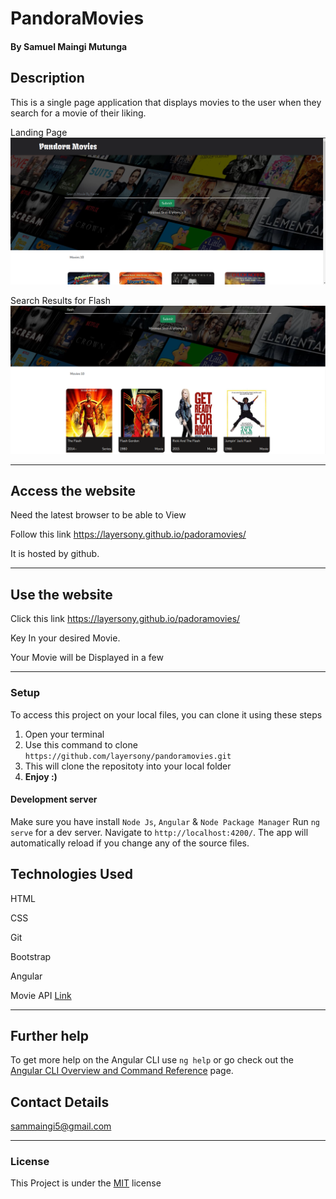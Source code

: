 # PandoraMovies

#### By Samuel Maingi Mutunga

## Description 

This is a single page application that displays movies to the user when they search for a movie of their liking.

Landing Page
![Preview](./src/assets/images/landing.png)


Search Results for Flash
![Preview](./src/assets/images/flash.png)

---

## Access the website
Need the latest browser to be able to View

Follow this link https://layersony.github.io/padoramovies/

It is hosted by github.

---

## Use the website
Click this link https://layersony.github.io/padoramovies/

Key In your desired Movie.

Your Movie will be Displayed in a few

---

### Setup
To access this project on your local files, you can clone it using these steps
1. Open your terminal
1. Use this command to clone `https://github.com/layersony/pandoramovies.git`
1. This will clone the repositoty into your local folder
1. __Enjoy :)__

#### Development server
Make sure you have install `Node Js`, `Angular` & `Node Package Manager`
Run `ng serve` for a dev server. Navigate to `http://localhost:4200/`. The app will automatically reload if you change any of the source files.

## Technologies Used
HTML

CSS

Git

Bootstrap

Angular

Movie API [Link](http://www.omdbapi.com/)

---

## Further help

To get more help on the Angular CLI use `ng help` or go check out the [Angular CLI Overview and Command Reference](https://angular.io/cli) page.

## Contact Details
sammaingi5@gmail.com

---

### License
This Project is under the [MIT](LICENSE) license